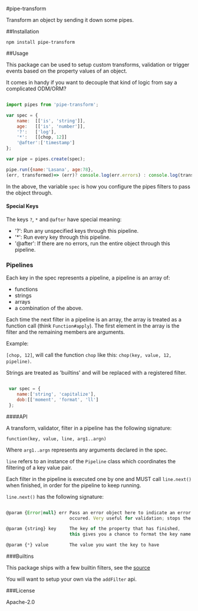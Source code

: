 #pipe-transform

Transform an object by sending it down some pipes.

##Installation

```shell
npm install pipe-transform
```

##Usage

This package can be used to setup custom transforms,
validation or trigger events based on the property values of an object.

It comes in handy if you want to decouple that kind of logic
from say a complicated ODM/ORM?

```javascript

import pipes from 'pipe-transform';

var spec = {
    name:  [['is', 'string']],
    age:   [['is', 'number']],
    '?':   ['log'],
    '*':   [[chop, 12]]
    '@after':['timestamp']
};

var pipe = pipes.create(spec);

pipe.run({name:'Lasana', age:78},
(err, transformed)=> (err)? console.log(err.errors) : console.log(transformed));

```

In the above, the variable `spec` is how you configure the pipes filters
to pass the object through.

#### Special Keys

The keys `?`, `*` and `@after` have special meaning:

* '?':      Run any unspecified keys through this pipeline.
* '*':      Run every key through this pipeline.
* '@after': If there are no errors, run the entire object through this pipeline.

### Pipelines

Each key in the spec represents a pipeline, a pipeline is an array of:
* functions
* strings
* arrays
* a combination of the above.

Each time the next filter in a pipeline is an array, the array is treated
as a function call (think `Function#apply`). The first element in the array
is the filter and the remaining members are arguments.

Example: 

`[chop, 12]`, will call the function `chop` like this: `chop(key, value, 12, pipeline)`.

Strings are treated as 'builtins' and will be replaced with a registered filter.

```javascript

 var spec = {
    name:['string', 'capitalize'],
    dob:[['moment', 'format', 'll']
 };

```

####API

A transform, validator, filter in a pipeline has the following signature:

`function(key, value, line, arg1..argn)`

Where `arg1..argn` represents any arguments declared in the spec.

`line` refers to an instance of the `Pipeline` class which coordinates the
filtering of a key value pair.

Each filter in the pipeline is executed one by one and MUST call
`line.next()` when finished, in order for the pipeline to keep running.

`line.next()` has the following signature:

```javascript

@param {Error|null} err Pass an error object here to indicate an error
                        occured. Very useful for validation; stops the flow here.

@param {string} key     The key of the property that has finished, 
                        this gives you a chance to format the key name.

@param {*} value        The value you want the key to have

```
###Builtins

This package ships with a few builtin filters, see the
[source](https://github.com/metasansana/pipes/blob/master/src/builtins/index.js) 

You will want to setup your own via the `addFilter` api.

###License

Apache-2.0

